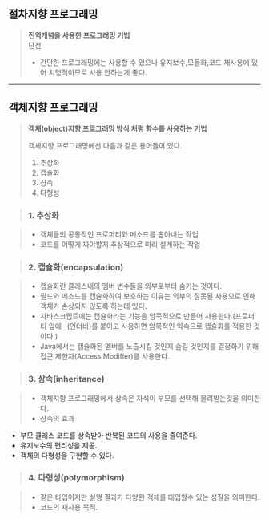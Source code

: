 ## 절차지향 프로그래밍  

> **전역개념을 사용한 프로그래밍 기법**    
> 단점
> * 간단한 프로그래밍에는 사용할 수 있으나 유지보수,모듈화,코드 재사용에 있어 치명적이므로 사용 안하는게 좋다.  
---  
## 객체지향 프로그래밍  

> **객체(object)지향 프로그래밍 방식 처럼 함수를 사용하는 기법**  
> 
> 객체지향 프로그래밍에선 다음과 같은 용어들이 있다.  
> 1. 추상화  
> 2. 캡슐화  
> 3. 상속  
> 4. 다형성  

> ### 1. 추상화  

> * 객체들의 공통적인 프로퍼티와 메소드를 뽑아내는 작업
> * 코드를 어떻게 짜야할지 추상적으로 미리 설계하는 작업  

> ### 2. 캡슐화(encapsulation)    

> * 캡슐화란 클래스내의 멤버 변수들을 외부로부터 숨기는 것이다.
> * 필드와 메소드를 캡슐화하여 보호하는 이유는 외부의 잘못된 사용으로 인해 객체가 손상되지 않도록 하는데 있다.
> * 자바스크립트에는 캡슐화라는 기능을 암묵적으로 만들어 사용한다.(프로퍼티 앞에 `_`(언더바)를 붙이고 사용하면 암묵적인 약속으로 캡슐화를 적용한 것 이다.)
> * Java에서는 캡슐화된 멤버를 노출시킬 것인지 숨길 것인지를 결정하기 위해 접근 제한자(Access Modifier)를 사용한다.

> ### 3. 상속(inheritance)  

> * 객체지향 프로그래밍에서 상속은 자식이 부모를 선택해 물려받는것을 의미한다.
> * 상속의 효과
 * 부모 클래스 코드를 상속받아 반복된 코드의 사용을 줄여준다.
 * 유지보수의 편리성을 제공.
 * 객체의 다형성을 구현할 수 있다.
 
> ### 4. 다형성(polymorphism)

> * 같은 타입이지만 실행 결과가 다양한 객체를 대입할수 있는 성질을 의미한다.
> * 코드의 재사용 목적.

<!-- > * `function Da(){  
 	this.num1 = 30;
 	this.num2 = 20;
 }  
 Da.prototype.plus = function(){  
 	return plus(this.num1, this.num2);
 }  
 Da.prototype.minus = function(){  
 	return minus(this.num1, this.num2);
 }  
 function plus(num1,num2){  
 	return num1 + num2;
 }  
 function minus(num1,num2){  
 	return num1 - num2;
 }  
 var da = new Da();  
 console.log(da.plus());
 console.log(da.minus());` -->
